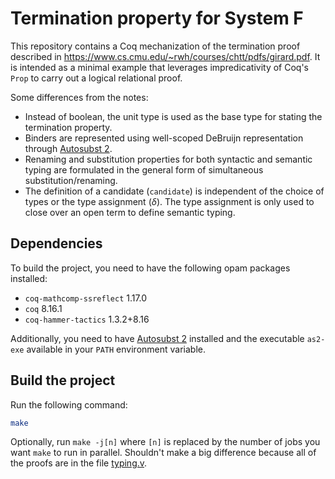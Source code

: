 # Termination property for System F
This repository contains a Coq mechanization of the termination proof described in <https://www.cs.cmu.edu/~rwh/courses/chtt/pdfs/girard.pdf>. It is intended as a minimal example that leverages impredicativity of Coq's `Prop` to carry out a logical relational proof.

Some differences from the notes:
- Instead of boolean, the unit type is used as the base type for stating the termination property.
- Binders are represented using well-scoped DeBruijn representation through [Autosubst 2](https://github.com/uds-psl/autosubst2).
- Renaming and substitution properties for both syntactic and semantic typing are formulated in the general form of simultaneous substitution/renaming.
- The definition of a candidate (`candidate`) is independent of the choice of types or the type assignment ($\delta$). The type assignment is only used to close over an open term to define semantic typing.

## Dependencies
To build the project, you need to have the following opam packages installed:
- `coq-mathcomp-ssreflect` 1.17.0
- `coq` 8.16.1
- `coq-hammer-tactics` 1.3.2+8.16

Additionally, you need to have [Autosubst 2](https://github.com/uds-psl/autosubst2) installed and the executable `as2-exe` available in your `PATH` environment variable.

## Build the project
Run the following command:
```sh
make
```
Optionally, run `make -j[n]` where `[n]` is replaced by the number of jobs you want `make` to run in parallel. Shouldn't make a big difference because all of the proofs are in the file [typing.v](typing.v).
